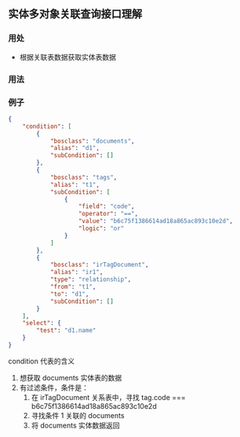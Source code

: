 ## 实体多对象关联查询接口理解

### 用处

- 根据关联表数据获取实体表数据


### 用法





### 例子

```json
{
    "condition": [
        {
            "bosclass": "documents",
            "alias": "d1",
            "subCondition": []
        },
        {
            "bosclass": "tags",
            "alias": "t1",
            "subCondition": [
                {
                    "field": "code",
                    "operator": "==",
                    "value": "b6c75f1386614ad18a865ac893c10e2d",
                    "logic": "or"
                }
            ]
        },
        {
            "bosclass": "irTagDocument",
            "alias": "ir1",
            "type": "relationship",
            "from": "t1",
            "to": "d1",
            "subCondition": []
        }
    ],
    "select": {
        "test": "d1.name"
    }
}
```

condition 代表的含义

1. 想获取 documents 实体表的数据
2. 有过滤条件，条件是：
   1. 在 irTagDocument 关系表中，寻找 tag.code === b6c75f1386614ad18a865ac893c10e2d 
   2. 寻找条件 1 关联的 documents
   3. 将 documents 实体数据返回





### 